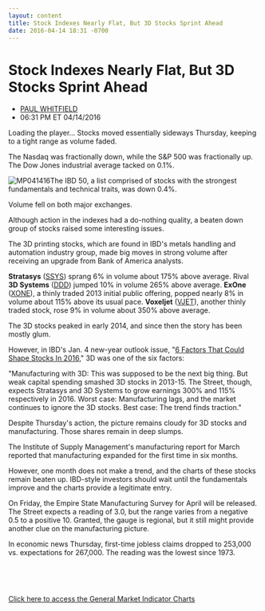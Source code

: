 ```yaml
---
layout: content
title: Stock Indexes Nearly Flat, But 3D Stocks Sprint Ahead
date: 2016-04-14 18:31 -0700
---
```



Stock Indexes Nearly Flat, But 3D Stocks Sprint Ahead
======================================================




* [PAUL WHITFIELD](https://www.investors.com/author/whitfieldp/ "Posts by PAUL WHITFIELD")
* 06:31 PM ET 04/14/2016




Loading the player...
Stocks moved essentially sideways Thursday, keeping to a tight range as volume faded.


The Nasdaq was fractionally down, while the S&P 500 was fractionally up. The Dow Jones industrial average tacked on 0.1%.


![MP041416](https://www.investors.com/wp-content/uploads/2016/04/MP041416-168x300.jpg)The IBD 50, a list comprised of stocks with the strongest fundamentals and technical traits, was down 0.4%.


Volume fell on both major exchanges.


Although action in the indexes had a do-nothing quality, a beaten down group of stocks raised some interesting issues.


The 3D printing stocks, which are found in IBD's metals handling and automation industry group, made big moves in strong volume after receiving an upgrade from Bank of America analysts.


**Stratasys** ([SSYS](https://research.investors.com/quote.aspx?symbol=SSYS)) sprang 6% in volume about 175% above average. Rival **3D Systems** ([DDD](https://research.investors.com/quote.aspx?symbol=DDD)) jumped 10% in volume 265% above average. **ExOne** ([XONE](https://research.investors.com/quote.aspx?symbol=XONE)), a thinly traded 2013 initial public offering, popped nearly 8% in volume about 115% above its usual pace. **Voxeljet** ([VJET](https://research.investors.com/quote.aspx?symbol=VJET)), another thinly traded stock, rose 9% in volume about 350% above average.


The 3D stocks peaked in early 2014, and since then the story has been mostly glum.


However, in IBD's Jan. 4 new-year outlook issue, "[6 Factors That Could Shape Stocks In 2016](https://www.investors.com/market-trend/the-big-picture/stocks-big-picture/)," 3D was one of the six factors:


"Manufacturing with 3D: This was supposed to be the next big thing. But weak capital spending smashed 3D stocks in 2013-15. The Street, though, expects Stratasys and 3D Systems to grow earnings 300% and 115% respectively in 2016. Worst case: Manufacturing lags, and the market continues to ignore the 3D stocks. Best case: The trend finds traction."


Despite Thursday's action, the picture remains cloudy for 3D stocks and manufacturing. Those shares remain in deep slumps.


The Institute of Supply Management's manufacturing report for March reported that manufacturing expanded for the first time in six months.


However, one month does not make a trend, and the charts of these stocks remain beaten up. IBD-style investors should wait until the fundamentals improve and the charts provide a legitimate entry.


On Friday, the Empire State Manufacturing Survey for April will be released. The Street expects a reading of 3.0, but the range varies from a negative 0.5 to a positive 10. Granted, the gauge is regional, but it still might provide another clue on the manufacturing picture.


In economic news Thursday, first-time jobless claims dropped to 253,000 vs. expectations for 267,000. The reading was the lowest since 1973.


 


 


[Click here to access the General Market Indicator Charts](https://www.investors.com/wp-content/uploads/2016/04/GMI_041516.pdf)




